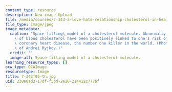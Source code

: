 ```yaml
---
content_type: resource
description: New image Upload
file: /media/courses/7-343-a-love-hate-relationship-cholesterol-in-health-and-disease-fall-2005/238e0ad317dff5bd2e26214412c777bf_7-343f05-th.jpg
file_type: image/jpeg
image_metadata:
  caption: "Space-filling\_model of a cholesterol molecule. Abnormally high levels\
    \ of blood cholesterol have been positively linked to one's risk of developing\
    \ coronary heart disease, the number one killer in the world. (Photograph courtesy\
    \ of Andrei Ryjkov.)"
  credit: ''
  image-alt: Space-filling model of a cholesterol molecule.
learning_resource_types: []
ocw_type: OCWImage
resourcetype: Image
title: 7-343f05-th.jpg
uid: 238e0ad3-17df-f5bd-2e26-214412c777bf
---
```

